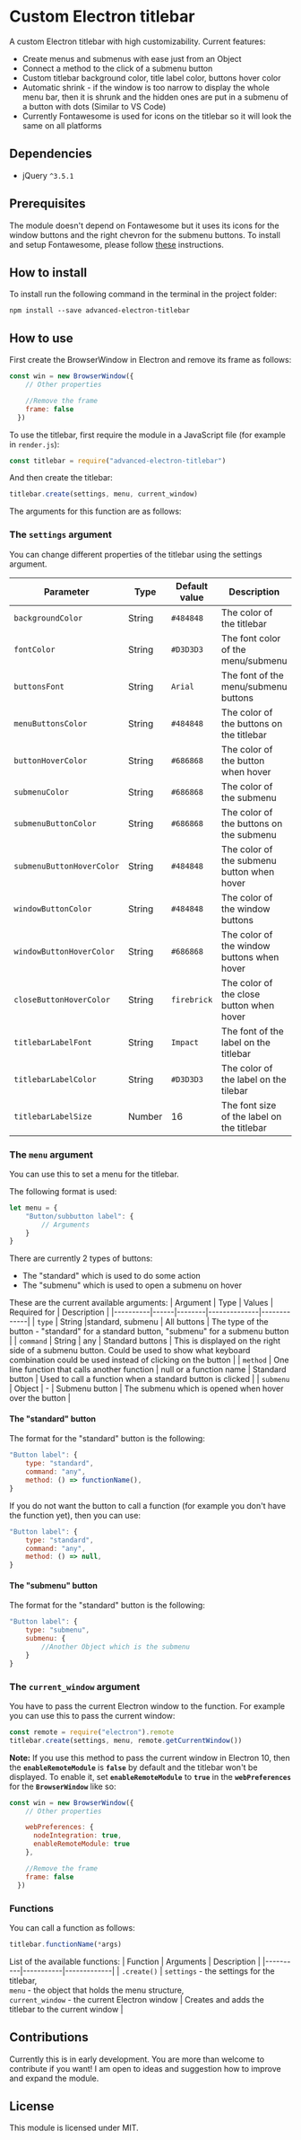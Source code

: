 # Custom Electron titlebar
A custom Electron titlebar with high customizability.
Current features:  
- Create menus and submenus with ease just from an Object
- Connect a method to the click of a submenu button
- Custom titlebar background color, title label color, buttons hover color
- Automatic shrink - if the window is too narrow to display the whole menu bar, then it is shrunk and the hidden ones are put in a submenu of a button with dots (Similar to VS Code)
- Currently Fontawesome is used for icons on the titlebar so it will look the same on all platforms

## Dependencies
- jQuery `^3.5.1`

## Prerequisites
The module doesn't depend on Fontawesome but it uses its icons for the window buttons and the right chevron for the submenu buttons.
To install and setup Fontawesome, please follow [these](https://fontawesome.com/how-to-use/on-the-web/setup/using-package-managers) instructions.

## How to install
To install run the following command in the terminal in the project folder:
```
npm install --save advanced-electron-titlebar
```

## How to use
First create the BrowserWindow in Electron and remove its frame as follows:
```javascript
const win = new BrowserWindow({
    // Other properties

    //Remove the frame
    frame: false
  })
```
To use the titlebar, first require the module in a JavaScript file (for example in `render.js`): 
```javascript
const titlebar = require("advanced-electron-titlebar")
```
And then create the titlebar:
```javascript
titlebar.create(settings, menu, current_window)
```
The arguments for this function are as follows:
### The **`settings`** argument
You can change different properties of the titlebar using the settings argument.

| Parameter | Type | Default value | Description |
|-----------|------|---------------|-------------|
| `backgroundColor` | String | `#484848` | The color of the titlebar |
| `fontColor` | String | `#D3D3D3` | The font color of the menu/submenu |
| `buttonsFont` | String | `Arial` | The font of the menu/submenu buttons |
| `menuButtonsColor` | String | `#484848` | The color of the buttons on the titlebar |
| `buttonHoverColor` | String | `#686868` | The color of the button when hover |
| `submenuColor` | String | `#686868` | The color of the submenu |
| `submenuButtonColor` | String | `#686868` | The color of the buttons on the submenu |
| `submenuButtonHoverColor` | String | `#484848` | The color of the submenu button when hover |
| `windowButtonColor` | String | `#484848` | The color of the window buttons |
| `windowButtonHoverColor` | String | `#686868` | The color of the window buttons when hover |
| `closeButtonHoverColor` | String | `firebrick` | The color of the close button when hover |
| `titlebarLabelFont` | String | `Impact` | The font of the label on the titlebar |
| `titlebarLabelColor` | String | `#D3D3D3` | The color of the label on the tilebar |
| `titlebarLabelSize` | Number | 16 | The font size of the label on the titlebar |

### The **`menu`** argument
You can use this to set a menu for the titlebar.

The following format is used:
```javascript
let menu = {
    "Button/subbutton label": {
        // Arguments
    }
}
```
There are currently 2 types of buttons:
- The "standard" which is used to do some action
- The "submenu" which is used to open a submenu on hover

These are the current available arguments:
| Argument | Type | Values | Required for | Description |
|----------|------|--------|--------------|-------------|
| `type` | String |standard, submenu | All buttons | The type of the button - "standard" for a standard button, "submenu" for a submenu button |
| `command` | String | any | Standard buttons | This is displayed on the right side of a submenu button. Could be used to show what keyboard combination could be used instead of clicking on the button |
| `method` | One line function that calls another function | null or a function name | Standard button | Used to call a function when a standard button is clicked |
| `submenu` | Object | - | Submenu button | The submenu which is opened when hover over the button |

#### The "standard" button
The format for the "standard" button is the following:
```javascript
"Button label": {
    type: "standard",
    command: "any",
    method: () => functionName(),
}
```
If you do not want the button to call a function (for example you don't have the function yet), then you can use:
```javascript
"Button label": {
    type: "standard",
    command: "any",
    method: () => null,
}
```
#### The "submenu" button
The format for the "standard" button is the following:
```javascript
"Button label": {
    type: "submenu",
    submenu: {
        //Another Object which is the submenu
    }
}
```
### The **`current_window`** argument
You have to pass the current Electron window to the function.
For example you can use this to pass the current window:
```javascript
const remote = require("electron").remote
titlebar.create(settings, menu, remote.getCurrentWindow())
```
**Note:** If you use this method to pass the current window in Electron 10, then the **`enableRemoteModule`** is **`false`** by default and the titlebar won't be displayed. To enable it, set **`enableRemoteModule`** to **`true`** in the **`webPreferences`** for the **`BrowserWindow`** like so:
```javascript
const win = new BrowserWindow({
    // Other properties

    webPreferences: {
      nodeIntegration: true,
      enableRemoteModule: true
    },

    //Remove the frame
    frame: false
  })
```
### Functions
You can call a function as follows:
```javascript
titlebar.functionName(*args)
```
List of the available functions:
| Function | Arguments | Description |
|----------|-----------|-------------|
| `.create()` | `settings` - the settings for the titlebar,<br> `menu` - the object that holds the menu structure,<br> `current_window` - the current Electron window | Creates and adds the titlebar to the current window |

## Contributions
Currently this is in early development. You are more than welcome to contribute if you want! I am open to ideas and suggestion how to improve and expand the module.

## License
This module is licensed under MIT.




